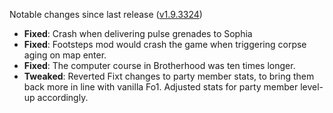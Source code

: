 Notable changes since last release ([v1.9.3324](https://github.com/rotators/Fo1in2/releases/tag/v1.9.3324))

- **Fixed**: Crash when delivering pulse grenades to Sophia
- **Fixed**: Footsteps mod would crash the game when triggering corpse aging on map enter.
- **Fixed**: The computer course in Brotherhood was ten times longer.
- **Tweaked**: Reverted Fixt changes to party member stats, to bring them back more in line with vanilla Fo1. Adjusted stats for party member level-up accordingly.
